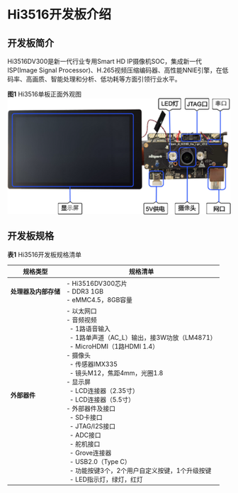 # Hi3516开发板介绍


## 开发板简介

Hi3516DV300是新一代行业专用Smart HD IP摄像机SOC，集成新一代ISP(Image Signal Processor)、H.265视频压缩编码器、高性能NNIE引擎，在低码率、高画质、智能处理和分析、低功耗等方面引领行业水平。

  **图1** Hi3516单板正面外观图
  ![zh-cn_image_0000001226922318](figures/zh-cn_image_0000001226922318.png)


## 开发板规格

  **表1** Hi3516开发板规格清单

| 规格类型 | 规格清单 | 
| -------- | -------- |
| **处理器及内部存储** | -&nbsp;Hi3516DV300芯片<br/>-&nbsp;DDR3&nbsp;1GB<br/>-&nbsp;eMMC4.5，8GB容量 | 
| **外部器件** | -&nbsp;以太网口<br/>-&nbsp;音频视频<br/>&nbsp;&nbsp;-&nbsp;1路语音输入<br/>&nbsp;&nbsp;-&nbsp;1路单声道（AC_L）输出，接3W功放（LM4871）<br/>&nbsp;&nbsp;-&nbsp;MicroHDMI（1路HDMI&nbsp;1.4）<br/>-&nbsp;摄像头<br/>&nbsp;&nbsp;-&nbsp;传感器IMX335<br/>&nbsp;&nbsp;-&nbsp;镜头M12，焦距4mm，光圈1.8<br/>-&nbsp;显示屏<br/>&nbsp;&nbsp;-&nbsp;LCD连接器（2.35寸）<br/>&nbsp;&nbsp;-&nbsp;LCD连接器（5.5寸）<br/>-&nbsp;外部器件及接口<br/>&nbsp;&nbsp;-&nbsp;SD卡接口<br/>&nbsp;&nbsp;-&nbsp;JTAG/I2S接口<br/>&nbsp;&nbsp;-&nbsp;ADC接口<br/>&nbsp;&nbsp;-&nbsp;舵机接口<br/>&nbsp;&nbsp;-&nbsp;Grove连接器<br/>&nbsp;&nbsp;-&nbsp;USB2.0（Type&nbsp;C）<br/>&nbsp;&nbsp;-&nbsp;功能按键3个，2个用户自定义按键，1个升级按键<br/>&nbsp;&nbsp;-&nbsp;LED指示灯，绿灯，红灯 | 

